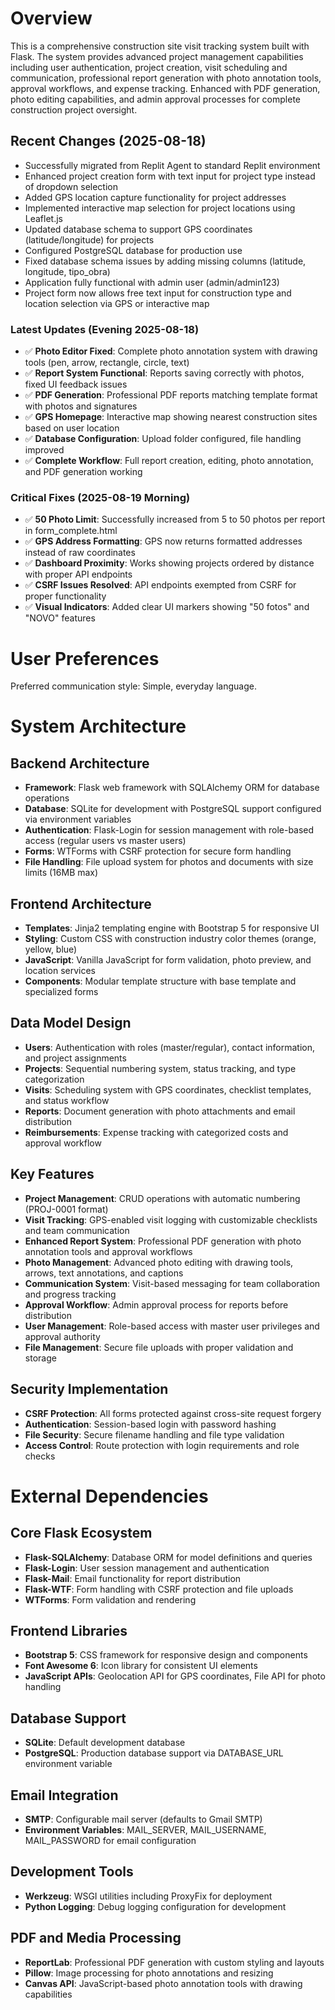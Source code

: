 # Overview

This is a comprehensive construction site visit tracking system built with Flask. The system provides advanced project management capabilities including user authentication, project creation, visit scheduling and communication, professional report generation with photo annotation tools, approval workflows, and expense tracking. Enhanced with PDF generation, photo editing capabilities, and admin approval processes for complete construction project oversight.

## Recent Changes (2025-08-18)
- Successfully migrated from Replit Agent to standard Replit environment
- Enhanced project creation form with text input for project type instead of dropdown selection
- Added GPS location capture functionality for project addresses
- Implemented interactive map selection for project locations using Leaflet.js
- Updated database schema to support GPS coordinates (latitude/longitude) for projects
- Configured PostgreSQL database for production use
- Fixed database schema issues by adding missing columns (latitude, longitude, tipo_obra)
- Application fully functional with admin user (admin/admin123)
- Project form now allows free text input for construction type and location selection via GPS or interactive map

### Latest Updates (Evening 2025-08-18)
- ✅ **Photo Editor Fixed**: Complete photo annotation system with drawing tools (pen, arrow, rectangle, circle, text)
- ✅ **Report System Functional**: Reports saving correctly with photos, fixed UI feedback issues
- ✅ **PDF Generation**: Professional PDF reports matching template format with photos and signatures
- ✅ **GPS Homepage**: Interactive map showing nearest construction sites based on user location
- ✅ **Database Configuration**: Upload folder configured, file handling improved
- ✅ **Complete Workflow**: Full report creation, editing, photo annotation, and PDF generation working

### Critical Fixes (2025-08-19 Morning)
- ✅ **50 Photo Limit**: Successfully increased from 5 to 50 photos per report in form_complete.html
- ✅ **GPS Address Formatting**: GPS now returns formatted addresses instead of raw coordinates
- ✅ **Dashboard Proximity**: Works showing projects ordered by distance with proper API endpoints
- ✅ **CSRF Issues Resolved**: API endpoints exempted from CSRF for proper functionality
- ✅ **Visual Indicators**: Added clear UI markers showing "50 fotos" and "NOVO" features

# User Preferences

Preferred communication style: Simple, everyday language.

# System Architecture

## Backend Architecture
- **Framework**: Flask web framework with SQLAlchemy ORM for database operations
- **Database**: SQLite for development with PostgreSQL support configured via environment variables
- **Authentication**: Flask-Login for session management with role-based access (regular users vs master users)
- **Forms**: WTForms with CSRF protection for secure form handling
- **File Handling**: File upload system for photos and documents with size limits (16MB max)

## Frontend Architecture
- **Templates**: Jinja2 templating engine with Bootstrap 5 for responsive UI
- **Styling**: Custom CSS with construction industry color themes (orange, yellow, blue)
- **JavaScript**: Vanilla JavaScript for form validation, photo preview, and location services
- **Components**: Modular template structure with base template and specialized forms

## Data Model Design
- **Users**: Authentication with roles (master/regular), contact information, and project assignments
- **Projects**: Sequential numbering system, status tracking, and type categorization
- **Visits**: Scheduling system with GPS coordinates, checklist templates, and status workflow
- **Reports**: Document generation with photo attachments and email distribution
- **Reimbursements**: Expense tracking with categorized costs and approval workflow

## Key Features
- **Project Management**: CRUD operations with automatic numbering (PROJ-0001 format)
- **Visit Tracking**: GPS-enabled visit logging with customizable checklists and team communication
- **Enhanced Report System**: Professional PDF generation with photo annotation tools and approval workflows
- **Photo Management**: Advanced photo editing with drawing tools, arrows, text annotations, and captions
- **Communication System**: Visit-based messaging for team collaboration and progress tracking
- **Approval Workflow**: Admin approval process for reports before distribution
- **User Management**: Role-based access with master user privileges and approval authority
- **File Management**: Secure file uploads with proper validation and storage

## Security Implementation
- **CSRF Protection**: All forms protected against cross-site request forgery
- **Authentication**: Session-based login with password hashing
- **File Security**: Secure filename handling and file type validation
- **Access Control**: Route protection with login requirements and role checks

# External Dependencies

## Core Flask Ecosystem
- **Flask-SQLAlchemy**: Database ORM for model definitions and queries
- **Flask-Login**: User session management and authentication
- **Flask-Mail**: Email functionality for report distribution
- **Flask-WTF**: Form handling with CSRF protection and file uploads
- **WTForms**: Form validation and rendering

## Frontend Libraries
- **Bootstrap 5**: CSS framework for responsive design and components
- **Font Awesome 6**: Icon library for consistent UI elements
- **JavaScript APIs**: Geolocation API for GPS coordinates, File API for photo handling

## Database Support
- **SQLite**: Default development database
- **PostgreSQL**: Production database support via DATABASE_URL environment variable

## Email Integration
- **SMTP**: Configurable mail server (defaults to Gmail SMTP)
- **Environment Variables**: MAIL_SERVER, MAIL_USERNAME, MAIL_PASSWORD for email configuration

## Development Tools
- **Werkzeug**: WSGI utilities including ProxyFix for deployment
- **Python Logging**: Debug logging configuration for development

## PDF and Media Processing
- **ReportLab**: Professional PDF generation with custom styling and layouts
- **Pillow**: Image processing for photo annotations and resizing
- **Canvas API**: JavaScript-based photo annotation tools with drawing capabilities